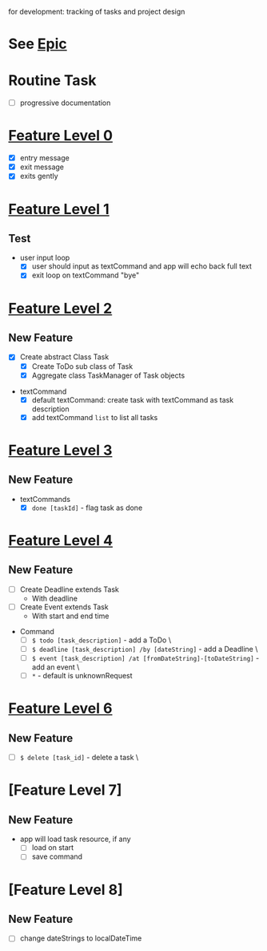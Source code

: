for development: tracking of tasks and project design

# See [Epic](https://www.notion.so/Duke-Coronet-fc4c509a3abd42ffa0d7bcbd93a8114c)

# Routine Task
- [ ] progressive documentation


# [Feature Level 0](https://www.notion.so/Level-0-Greet-71a7be8614a440169e7041813d1f943e)

- [x] entry message
- [x] exit message
- [x] exits gently

# [Feature Level 1](https://www.notion.so/Level-1-Greet-Echo-Exit-2b73e7e61b944e878b8150f937218f88)

## Test
- user input loop
  - [x] user should input as textCommand and app will echo back full text
  - [x] exit loop on textCommand "bye"

# [Feature Level 2](https://www.notion.so/Level-2-Add-List-ec463c120b9447a6be16443b3ecf3d5c)

## New Feature
- [x] Create abstract Class Task
  - [x] Create ToDo sub class of Task
  - [x] Aggregate class TaskManager of Task objects
- textCommand
  - [x] default textCommand: create task with textCommand as task description
  - [x] add textCommand `list` to list all tasks

# [Feature Level 3](https://www.notion.so/Level-3-Mark-as-Done-b1fc5a70549d4f099631a786241d7ce5)

## New Feature

- textCommands
  - [x] `done [taskId]` - flag task as done

# [Feature Level 4](https://www.notion.so/Level-4-ToDos-Events-Deadlines-7ed23a1dcfb5464f9262e5e13f61f028)

## New Feature


- [ ] Create Deadline extends Task
  - With deadline
- [ ] Create Event extends Task
  - With start and end time
- Command
  - [ ] `$ todo [task_description]` - add a ToDo \
  - [ ] `$ deadline [task_description] /by [dateString]` - add a Deadline \
  - [ ] `$ event [task_description] /at [fromDateString]-[toDateString]` - add an event \
  - [ ] `*` - default is unknownRequest

# [Feature Level 6](https://www.notion.so/Level-6-Delete-01e01049c8ef41748ba3be9b035b0e5d)

## New Feature

- [ ] `$ delete [task_id]` - delete a task \

# [Feature Level 7]

## New Feature

- app will load task resource, if any
  - [ ] load on start
  - [ ] save command

# [Feature Level 8]

## New Feature

- [ ] change dateStrings to localDateTime
